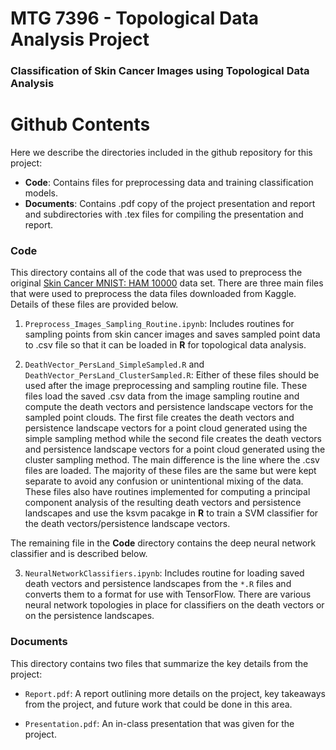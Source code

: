 # MTG 7396 - Topological Data Analysis Project
### Classification of Skin Cancer Images using Topological Data Analysis

# Github Contents

Here we describe the directories included in the github repository for this project:

* **Code**: Contains files for preprocessing data and training classification models.
* **Documents**: Contains .pdf copy of the project presentation and report and subdirectories with .tex files for compiling the presentation and report.

### Code

This directory contains all of the code that was used to preprocess the original [Skin Cancer MNIST: HAM 10000](https://www.kaggle.com/kmader/skin-cancer-mnist-ham10000) data set. There are three main files that were used to preprocess the data files downloaded from Kaggle. Details of these files are provided below.

1. `Preprocess_Images_Sampling_Routine.ipynb`: Includes routines for sampling points from skin cancer images and saves sampled point data to .csv file so that it can be loaded in **R** for topological data analysis.

2. `DeathVector_PersLand_SimpleSampled.R` and `DeathVector_PersLand_ClusterSampled.R`: Either of these files should be used after the image preprocessing and sampling routine file. These files load the saved .csv data from the image sampling routine and compute the death vectors and persistence landscape vectors for the sampled point clouds. The first file creates the death vectors and persistence landscape vectors for a point cloud generated using the simple sampling method while the second file creates the death vectors and persistence landscape vectors for a point cloud generated using the cluster sampling method. The main difference is the line where the .csv files are loaded. The majority of these files are the same but were kept separate to avoid any confusion or unintentional mixing of the data. These files also have routines implemented for computing a principal component analysis of the resulting death vectors and persistence landscapes and use the ksvm pacakge in **R** to train a SVM classifier for the death vectors/persistence landscape vectors.

The remaining file in the **Code** directory contains the deep neural network classifier and is described below.

3. `NeuralNetworkClassifiers.ipynb`: Includes routine for loading saved death vectors and persistence landscapes from the `*.R` files and converts them to a format for use with TensorFlow. There are various neural network topologies in place for classifiers on the death vectors or on the persistence landscapes.

### Documents

This directory contains two files that summarize the key details from the project:

* `Report.pdf`: A report outlining more details on the project, key takeaways from the project, and future work that could be done in this area.

* `Presentation.pdf`: An in-class presentation that was given for the project.
